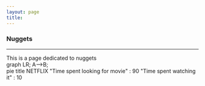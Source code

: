 ```yaml
---
layout: page
title:
---
```


<h3 id="nuggets">Nuggets</h3>
<hr />
This is a page dedicated to nuggets

<div class="mermaid">
graph LR;
  A-->B;
</div>
<script async src="https://unpkg.com/mermaid@8.2.3/dist/mermaid.min.js"></script>
<div class="mermaid">
pie title NETFLIX
         "Time spent looking for movie" : 90
         "Time spent watching it" : 10
</div>  

